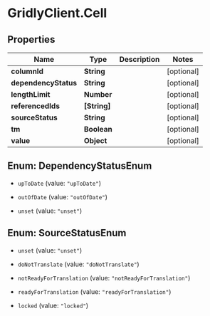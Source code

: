 # GridlyClient.Cell

## Properties

Name | Type | Description | Notes
------------ | ------------- | ------------- | -------------
**columnId** | **String** |  | [optional] 
**dependencyStatus** | **String** |  | [optional] 
**lengthLimit** | **Number** |  | [optional] 
**referencedIds** | **[String]** |  | [optional] 
**sourceStatus** | **String** |  | [optional] 
**tm** | **Boolean** |  | [optional] 
**value** | **Object** |  | [optional] 



## Enum: DependencyStatusEnum


* `upToDate` (value: `"upToDate"`)

* `outOfDate` (value: `"outOfDate"`)

* `unset` (value: `"unset"`)





## Enum: SourceStatusEnum


* `unset` (value: `"unset"`)

* `doNotTranslate` (value: `"doNotTranslate"`)

* `notReadyForTranslation` (value: `"notReadyForTranslation"`)

* `readyForTranslation` (value: `"readyForTranslation"`)

* `locked` (value: `"locked"`)




